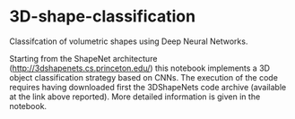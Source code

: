 # 3D-shape-classification
Classifcation of volumetric shapes using Deep Neural Networks.

Starting from the ShapeNet architecture (http://3dshapenets.cs.princeton.edu/) this notebook implements a 3D object classification strategy based on CNNs. The execution of the code requires having downloaded first the 3DShapeNets code archive (available at the link above reported). More detailed information is given in the notebook.